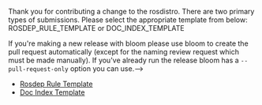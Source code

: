 <!--                            Pull Request Guide                           -->
<!-- Please go the the `Preview` tab and select the appropriate sub-template -->

Thank you for contributing a change to the rosdistro. There are two primary types of submissions.
Please select the appropriate template from below: ROSDEP_RULE_TEMPLATE or DOC_INDEX_TEMPLATE

If you're making a new release with bloom please use bloom to create the pull request automatically (except for the naming review request which must be made manually).
If you've already run the release bloom has a `--pull-request-only` option you can use.-->

* [Rosdep Rule Template](?expand=1&template=rosdep_rule_template.md)
* [Doc Index Template](?expand=1&template=doc_index_template.md)
